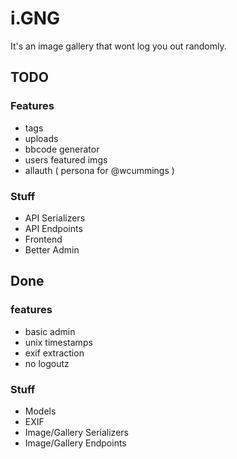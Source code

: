 # i.GNG

It's an image gallery that wont log you out randomly.

## TODO

### Features

- tags
- uploads
- bbcode generator
- users featured imgs
- allauth ( persona for @wcummings )

### Stuff

- API Serializers
- API Endpoints
- Frontend
- Better Admin

## Done

### features

- basic admin
- unix timestamps
- exif extraction
- no logoutz

### Stuff

- Models
- EXIF
- Image/Gallery Serializers
- Image/Gallery Endpoints
